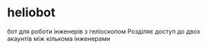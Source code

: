 # heliobot
бот для роботи інженерів з геліоскопом
Розділяє доступ до двох акаунтів між кількома інженерами
